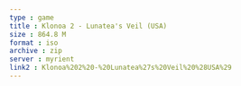 ```yaml
---
type : game
title : Klonoa 2 - Lunatea's Veil (USA)
size : 864.8 M
format : iso
archive : zip
server : myrient
link2 : Klonoa%202%20-%20Lunatea%27s%20Veil%20%28USA%29
---
```

